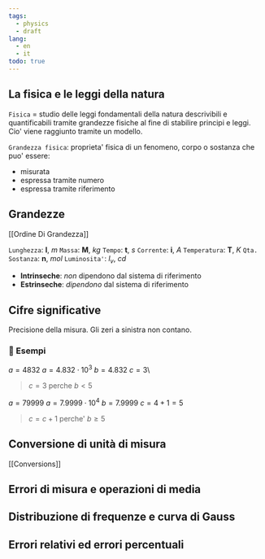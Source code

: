 ```yaml
---
tags:
  - physics
  - draft
lang:
  - en
  - it
todo: true
---
```


## La fisica e le leggi della natura

`Fisica` = studio delle leggi fondamentali della natura descrivibili e quantificabili tramite grandezze fisiche al fine di stabilire principi e leggi. Cio' viene raggiunto tramite un modello.

`Grandezza fisica`: proprieta' fisica di un fenomeno, corpo o sostanza che puo' essere:
- misurata
- espressa tramite numero
- espressa tramite riferimento

## Grandezze

[[Ordine Di Grandezza]]

`Lunghezza`: **l**, $m$
`Massa`: **M**, $kg$
`Tempo`: **t**, $s$
`Corrente`: **i**, $A$
`Temperatura`: **T**, $K$
`Qta. Sostanza`: **n**, $mol$
`Luminosita'`: $l_v$, $cd$

- **Intrinseche**: _non_ dipendono dal sistema di riferimento
- **Estrinseche**: _dipendono_ dal sistema di riferimento
## Cifre significative

Precisione della misura. Gli zeri a sinistra non contano.

### 🔎 Esempi

$a = 4832$
$a = 4.832 \cdot 10^3$
$b = 4.832$
$c = 3$\

> $c=3$ perche $b < 5$

$a = 79999$
$a = 7.9999 \cdot 10^4$
$b = 7.9999$
$c = 4 + 1 = 5$

> $c=c+1$ perche' $b \ge 5$

## Conversione di unità di misura

[[Conversions]]

## Errori di misura e operazioni di media

## Distribuzione di frequenze e curva di Gauss

## Errori relativi ed errori percentuali